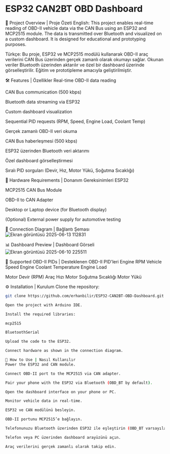 # ESP32 CAN2BT OBD Dashboard
🚗 Project Overview | Proje Özeti
English:
This project enables real-time reading of OBD-II vehicle data via the CAN Bus using an ESP32 and MCP2515 module. The data is transmitted over Bluetooth and visualized on a custom dashboard. It is designed for educational and prototyping purposes.

Türkçe:
Bu proje, ESP32 ve MCP2515 modülü kullanarak OBD-II araç verilerini CAN Bus üzerinden gerçek zamanlı olarak okumayı sağlar. Okunan veriler Bluetooth üzerinden aktarılır ve özel bir dashboard üzerinde görselleştirilir. Eğitim ve prototipleme amacıyla geliştirilmiştir.

🛠️ Features | Özellikler
Real-time OBD-II data reading

CAN Bus communication (500 kbps)

Bluetooth data streaming via ESP32

Custom dashboard visualization

Sequential PID requests (RPM, Speed, Engine Load, Coolant Temp)

Gerçek zamanlı OBD-II veri okuma

CAN Bus haberleşmesi (500 kbps)

ESP32 üzerinden Bluetooth veri aktarımı

Özel dashboard görselleştirmesi

Sıralı PID sorguları (Devir, Hız, Motor Yükü, Soğutma Sıcaklığı)

🔧 Hardware Requirements | Donanım Gereksinimleri
ESP32

MCP2515 CAN Bus Module

OBD-II to CAN Adapter

Desktop or Laptop device (for Bluetooth display)

(Optional) External power supply for automotive testing

🔌 Connection Diagram | Bağlantı Şeması
![Ekran görüntüsü 2025-06-13 112831](https://github.com/user-attachments/assets/12696b13-2059-48a2-bb7e-933a3ecfa188)


📊 Dashboard Preview | Dashboard Görseli
![Ekran görüntüsü 2025-06-10 225511](https://github.com/user-attachments/assets/2af8cbb8-9853-4924-8671-9772e98a0ffe)


🚙 Supported OBD-II PIDs | Desteklenen OBD-II PID'leri
Engine RPM
Vehicle Speed
Engine Coolant Temperature
Engine Load

Motor Devir (RPM)
Araç Hızı
Motor Soğutma Sıcaklığı
Motor Yükü

⚙️ Installation | Kurulum
Clone the repository:

```bash
git clone https://github.com/erhanbilir/ESP32-CAN2BT-OBD-Dashboard.git

Open the project with Arduino IDE.

Install the required libraries:

mcp2515

BluetoothSerial

Upload the code to the ESP32.

Connect hardware as shown in the connection diagram.

🚀 How to Use | Nasıl Kullanılır
Power the ESP32 and CAN module.

Connect OBD-II port to the MCP2515 via CAN adapter.

Pair your phone with the ESP32 via Bluetooth (OBD_BT by default).

Open the dashboard interface on your phone or PC.

Monitor vehicle data in real-time.

ESP32 ve CAN modülünü besleyin.

OBD-II portunu MCP2515’e bağlayın.

Telefonunuzu Bluetooth üzerinden ESP32 ile eşleştirin (OBD_BT varsayılan).

Telefon veya PC üzerinden dashboard arayüzünü açın.

Araç verilerini gerçek zamanlı olarak takip edin.
